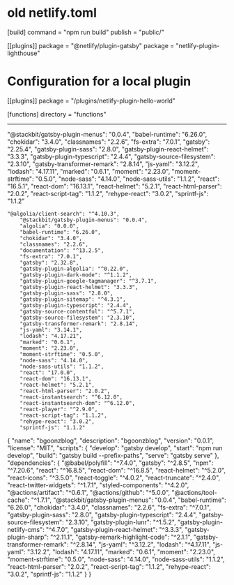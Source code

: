 # old netlify.toml

[build]
command = "npm run build"
publish = "public/"

[[plugins]]
package = "@netlify/plugin-gatsby"
package = "netlify-plugin-lighthouse"

# Configuration for a local plugin

[[plugins]]
package = "/plugins/netlify-plugin-hello-world"

[functions]
directory = "functions"

---

"@stackbit/gatsby-plugin-menus": "0.0.4",
"babel-runtime": "6.26.0",
"chokidar": "3.4.0",
"classnames": "2.2.6",
"fs-extra": "7.0.1",
"gatsby": "2.25.4",
"gatsby-plugin-sass": "2.8.0",
"gatsby-plugin-react-helmet": "3.3.3",
"gatsby-plugin-typescript": "2.4.4",
"gatsby-source-filesystem": "2.3.10",
"gatsby-transformer-remark": "2.8.14",
"js-yaml": "3.12.2",
"lodash": "4.17.11",
"marked": "0.6.1",
"moment": "2.23.0",
"moment-strftime": "0.5.0",
"node-sass": "4.14.0",
"node-sass-utils": "1.1.2",
"react": "16.5.1",
"react-dom": "16.13.1",
"react-helmet": "5.2.1",
"react-html-parser": "2.0.2",
"react-script-tag": "1.1.2",
"rehype-react": "3.0.2",
"sprintf-js": "1.1.2"

    "@algolia/client-search": "^4.10.3",
        "@stackbit/gatsby-plugin-menus": "0.0.4",
        "algolia": "0.0.0",
        "babel-runtime": "6.26.0",
        "chokidar": "3.4.0",
        "classnames": "2.2.6",
        "documentation": "^13.2.5",
        "fs-extra": "7.0.1",
        "gatsby": "2.32.8",
        "gatsby-plugin-algolia": "^0.22.0",
        "gatsby-plugin-dark-mode": "^1.1.2",
        "gatsby-plugin-google-tagmanager": "^3.7.1",
        "gatsby-plugin-react-helmet": "3.3.3",
        "gatsby-plugin-sass": "2.8.0",
        "gatsby-plugin-sitemap": "^4.3.1",
        "gatsby-plugin-typescript": "2.4.4",
        "gatsby-source-contentful": "^5.7.1",
        "gatsby-source-filesystem": "2.3.10",
        "gatsby-transformer-remark": "2.8.14",
        "js-yaml": "3.14.1",
        "lodash": "4.17.21",
        "marked": "0.6.1",
        "moment": "2.23.0",
        "moment-strftime": "0.5.0",
        "node-sass": "4.14.0",
        "node-sass-utils": "1.1.2",
        "react": "17.0.0",
        "react-dom": "16.13.1",
        "react-helmet": "5.2.1",
        "react-html-parser": "2.0.2",
        "react-instantsearch": "^6.12.0",
        "react-instantsearch-dom": "^6.12.0",
        "react-player": "^2.9.0",
        "react-script-tag": "1.1.2",
        "rehype-react": "3.0.2",
        "sprintf-js": "1.1.2"

{
"name": "bgoonzblog",
"description": "bgoonzblog",
"version": "0.0.1",
"license": "MIT",
"scripts": {
"develop": "gatsby develop",
"start": "npm run develop",
"build": "gatsby build --prefix-paths",
"serve": "gatsby serve"
},
"dependencies": {
"@babel/polyfill": "^7.4.0",
"gatsby": "^2.8.5",
"npm": "^7.20.6",
"react": "^16.8.5",
"react-dom": "^16.8.5",
"react-helmet": "^5.2.0",
"react-icons": "^3.5.0",
"react-toggle": "^4.0.2",
"react-truncate": "^2.4.0",
"react-twitter-widgets": "^1.7.1",
"styled-components": "^4.2.0",
"@actions/artifact": "^0.6.1",
"@actions/github": "^5.0.0",
"@actions/tool-cache": "^1.7.1",
"@stackbit/gatsby-plugin-menus": "0.0.4",
"babel-runtime": "6.26.0",
"chokidar": "3.4.0",
"classnames": "2.2.6",
"fs-extra": "^7.0.1",
"gatsby-plugin-sass": "2.8.0",
"gatsby-plugin-typescript": "2.4.4",
"gatsby-source-filesystem": "2.3.10",
"gatsby-plugin-lunr": "^1.5.2",
"gatsby-plugin-netlify-cms": "^4.7.0",
"gatsby-plugin-react-helmet": "^3.3.3",
"gatsby-plugin-sharp": "^2.11.1",
"gatsby-remark-highlight-code": "^2.1.1",
"gatsby-transformer-remark": "^2.8.14",
"js-yaml": "^3.12.2",
"lodash": "^4.17.11",
"js-yaml": "3.12.2",
"lodash": "4.17.11",
"marked": "0.6.1",
"moment": "2.23.0",
"moment-strftime": "0.5.0",
"node-sass": "4.14.0",
"node-sass-utils": "1.1.2",
"react-html-parser": "2.0.2",
"react-script-tag": "1.1.2",
"rehype-react": "3.0.2",
"sprintf-js": "1.1.2"
}
}
